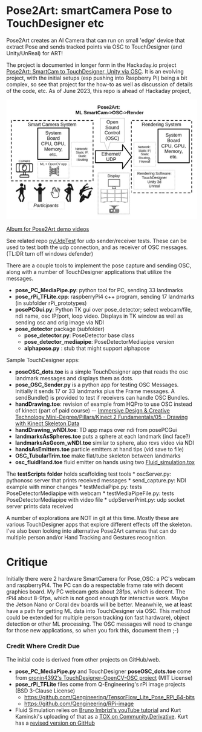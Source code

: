 # Pose2Art: smartCamera Pose to TouchDesigner etc

Pose2Art creates an AI Camera that can run on small 'edge' device that extract Pose and sends tracked points via OSC to TouchDesigner (and Unity/UnReal) for ART!

The project is documented in longer form in the Hackaday.io project [Pose2Art: SmartCam to TouchDesigner, Unity via OSC](https://hackaday.io/project/188345-pose2art-smartcam-to-touchdesigner-unity-via-osc).  It is an evolving project, with the initial setups (esp pushing into Raspberry Pi) being a bit complex, so see that project for the how-to as well as discussion of details of the code, etc. As of June 2023, this repo is ahead of Hackaday project,

![Pose2Art System Diagram](./demoVideos/Pose2ArtSystemDiagram.jpg)

 <a href="https://photos.app.goo.gl/w3xXujWq4d156rJC7" target="_blank">Album for Pose2Art demo videos</a> 

See related repo [pyUdpTest](https://github.com/MauiJerry/pyUdpTest) for udp sender/receiver tests. These can be used to test both the udp connection, and as receiver of OSC messages. (TL:DR turn off windows defender)

There are a couple tools to implement the pose capture and sending OSC, along with a number of TouchDesigner applications that utilize the messages.
- **pose_PC_MediaPipe.py**: python tool for PC, sending 33 landmarks 
- **pose_rPi_TFLite.cpp**: raspberryPi4 c++ program, sending 17 landmarks  (in subfolder rPi_prototypes)
- **posePCGui.py**: Python TK gui over pose_detector; select webcam/file, ndi name, osc IP/port, loop video. Displays in TK window as well as sending osc and orig image via NDI
- **pose_detector** package (subfolder) 
    - **pose_detector.py**: PoseDetector base class
	- **pose_detector_mediapipe**: PoseDetectorMediapipe version
	- **alphapose.py** : stub that might support alphapose

Sample TouchDesigner apps:
- **poseOSC_dots.toe** is a simple TouchDesigner app that reads the osc landmark messages and displays them as dots.
- **pose_OSC_Sender.py** is a python app for testing OSC Messages. Initially it sends 17 or 33 landmarks plus the Frame messages. A sendBundle() is provided to test if receivers can handle OSC Bundles.
- **handDrawing.toe**: revision of example from HQPro to use OSC instead of kinect (part of paid course)
-- [Immersive Design & Creative Technology Mini-Degree/Pillars/Kinect 2 Fundamentals/05 - Drawing with Kinect Skeleton Data](https://hqpro.interactiveimmersive.io/products/immersive-design-creative-technology-mini-degree/categories/2151460601/posts/2162173127)
- **handDrawing_wNDI.toe**: TD app maps over ndi from posePCGui 
- **landmarksAsSpheres.toe** puts a sphere at each landmark (incl face?)
- **landmarksAsGeom_wNDI.toe** similar to sphere, also rcvs video via NDI
- **handsAsEmitters.toe** particle emitters at hand tips (vid save to file)
- **OSC_TubularTrim.toe** make flat/tube skeleton between landmarks
- **osc_fluidHand.toe** fluid emitter on hands using two [Fluid_simulation.tox](https://derivative.ca/community-post/asset/fluid-simulation-component/65741)

The **testScripts folder** holds scaffolding test tools
    * oscServer.py: pythonosc server that prints received messages
    * send_capture.py: NDI example with minor changes
    * testMediaPipe.py: tests PoseDetectorMediapipe with webcam
    * testMediaPipeFile.py: tests PoseDetectorMediapipe with video file
    * udpServerPrint.py: udp socket server prints data received

A number of explorations are NOT in git at this time. Mostly these are various TouchDesigner apps that explore different effects off the skeleton.  I've also been looking into alternative Pose2Art cameras that can do multiple person and/or Hand Tracking and Gestures recognition.

# Critique

Initially there were 2 hardware SmartCamera for Pose_OSC: a PC's webcam and raspberryPi4.  The PC can do a respectable frame rate with decent graphics board. My PC webcam gets about 28fps, which is decent. The rPi4 about 8-9fps, which is not good enough for interactive work.  Maybe the Jetson Nano or Coral dev boards will be better.  Meanwhile, we at least have a path for getting ML data into TouchDesigner via OSC.  This method could be extended for multiple person tracking (on fast hardware), object detection or other ML processing. The OSC messages will need to change for those new applications, so when you fork this, document them ;-)

### Credit Where Credit Due

The initial code is derived from other projects on GitHub/web.
- **pose_PC_MediaPipe.py** and TouchDesigner **poseOSC_dots.toe** come from [cronin4392's TouchDesigner-OpenCV-OSC project](https://github.com/cronin4392/TouchDesigner-OpenCV-OSC) (MIT License)
- **pose_rPi_TFLite** files come from Q-Engineering's rPi image projects (BSD 3-Clause License)
	- https://github.com/Qengineering/TensorFlow_Lite_Pose_RPi_64-bits
	- https://github.com/Qengineering/RPi-image
- Fluid Simulation relies on [Bruno Imbrizi's youTube tutorial](https://www.youtube.com/watch?v=2k6H5Qa_fCE) and Kurt Kaminski's uploading of that as a [TOX on Community.Derivative](
https://derivative.ca/community-post/asset/fluid-simulation-component/65741).  Kurt has a [revised version on GitHub](https://github.com/kamindustries/touchFluid)

